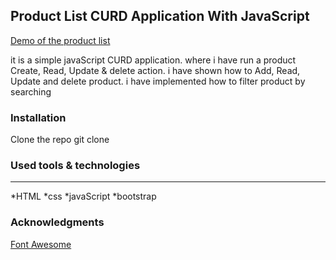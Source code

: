 ## Product List CURD Application With JavaScript

[Demo of the product list](https://ruhizannat.github.io/product-list/)

<p>it is a simple javaScript CURD application. where i have run a product Create, Read, Update & delete action. i have shown how to Add, Read, Update and delete product. i have implemented how to filter product by searching</p>

### Installation

Clone the repo
git clone

### Used tools & technologies

---

*HTML
*css
*javaScript
*bootstrap

### Acknowledgments

[Font Awesome](https://fontawesome.com/)
